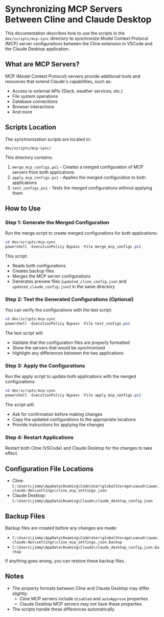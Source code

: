 # Synchronizing MCP Servers Between Cline and Claude Desktop

This documentation describes how to use the scripts in the `dev/scripts/mcp-sync` directory to synchronize Model Context Protocol (MCP) server configurations between the Cline extension in VSCode and the Claude Desktop application.

## What are MCP Servers?

MCP (Model Context Protocol) servers provide additional tools and resources that extend Claude's capabilities, such as:
- Access to external APIs (Slack, weather services, etc.)
- File system operations
- Database connections
- Browser interactions
- And more

## Scripts Location

The synchronization scripts are located in:
```
dev/scripts/mcp-sync/
```

This directory contains:
1. `merge_mcp_configs.ps1` - Creates a merged configuration of MCP servers from both applications
2. `apply_mcp_configs.ps1` - Applies the merged configuration to both applications
3. `test_configs.ps1` - Tests the merged configurations without applying them

## How to Use

### Step 1: Generate the Merged Configuration

Run the merge script to create merged configurations for both applications:

```powershell
cd dev/scripts/mcp-sync
powershell -ExecutionPolicy Bypass -File merge_mcp_configs.ps1
```

This script:
- Reads both configurations
- Creates backup files
- Merges the MCP server configurations
- Generates preview files (`updated_cline_config.json` and `updated_claude_config.json`) in the same directory

### Step 2: Test the Generated Configurations (Optional)

You can verify the configurations with the test script:

```powershell
cd dev/scripts/mcp-sync
powershell -ExecutionPolicy Bypass -File test_configs.ps1
```

The test script will:
- Validate that the configuration files are properly formatted
- Show the servers that would be synchronized
- Highlight any differences between the two applications

### Step 3: Apply the Configurations

Run the apply script to update both applications with the merged configurations:

```powershell
cd dev/scripts/mcp-sync
powershell -ExecutionPolicy Bypass -File apply_mcp_configs.ps1
```

The script will:
- Ask for confirmation before making changes
- Copy the updated configurations to the appropriate locations
- Provide instructions for applying the changes

### Step 4: Restart Applications

Restart both Cline (VSCode) and Claude Desktop for the changes to take effect.

## Configuration File Locations

- Cline: `C:\Users\jimmy\AppData\Roaming\Code\User\globalStorage\saoudrizwan.claude-dev\settings\cline_mcp_settings.json`
- Claude Desktop: `C:\Users\jimmy\AppData\Roaming\Claude\claude_desktop_config.json`

## Backup Files

Backup files are created before any changes are made:
- `C:\Users\jimmy\AppData\Roaming\Code\User\globalStorage\saoudrizwan.claude-dev\settings\cline_mcp_settings.json.backup`
- `C:\Users\jimmy\AppData\Roaming\Claude\claude_desktop_config.json.backup`

If anything goes wrong, you can restore these backup files.

## Notes

- The property formats between Cline and Claude Desktop may differ slightly:
  - Cline MCP servers include `disabled` and `autoApprove` properties
  - Claude Desktop MCP servers may not have these properties
- The scripts handle these differences automatically
